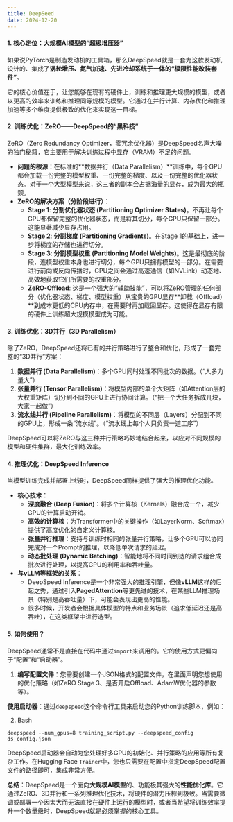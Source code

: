 ```yaml
---
title: DeepSeed
date: 2024-12-20
---
```


#### **1. 核心定位：大规模AI模型的“超级增压器”**
如果说PyTorch是制造发动机的工具箱，那么DeepSpeed就是一套为这款发动机设计的、集成了**涡轮增压、氮气加速、先进冷却系统于一体的“极限性能改装套件”**。

它的核心价值在于，让您能够在现有的硬件上，训练和推理更大规模的模型，或者以更高的效率来训练和推理同等规模的模型。它通过在并行计算、内存优化和推理加速等多个维度提供极致的优化来实现这一目标。

#### **2. 训练优化：ZeRO——DeepSpeed的“黑科技”**
ZeRO（Zero Redundancy Optimizer，零冗余优化器）是DeepSpeed名声大噪的独门秘籍，它主要用于解决训练过程中显存（VRAM）不足的问题。

+ **问题的根源**：在标准的**数据并行（Data Parallelism）**训练中，每个GPU都会加载一份完整的模型权重、一份完整的梯度、以及一份完整的优化器状态。对于一个大型模型来说，这三者的副本会占据海量的显存，成为最大的瓶颈。
+ **ZeRO的解决方案（分阶段进行）**：
    - **Stage 1**: **分割优化器状态 (Partitioning Optimizer States)**。不再让每个GPU都保留完整的优化器状态，而是将其切分，每个GPU只保留一部分。这能显著减少显存占用。
    - **Stage 2**: **分割梯度 (Partitioning Gradients)**。在Stage 1的基础上，进一步将梯度的存储也进行切分。
    - **Stage 3**: **分割模型权重 (Partitioning Model Weights)**。这是最彻底的阶段，连模型权重本身也进行切分，每个GPU只拥有模型的一部分。在需要进行前向或反向传播时，GPU之间会通过高速通信（如NVLink）动态地、高效地获取它们所需要的权重部分。
    - **ZeRO-Offload**: 这是一个强大的“辅助技能”，可以将ZeRO管理的任何部分（优化器状态、梯度、模型权重）从宝贵的GPU显存**卸载（Offload）**到成本更低的CPU内存中，在需要时再加载回显存。这使得在显存有限的硬件上训练超大规模模型成为可能。

#### **3. 训练优化：3D并行（3D Parallelism）**
除了ZeRO，DeepSpeed还将已有的并行策略进行了整合和优化，形成了一套完整的“3D并行”方案：

1. **数据并行 (Data Parallelism)**：多个GPU同时处理不同批次的数据。（“人多力量大”）
2. **张量并行 (Tensor Parallelism)**：将模型内部的单个大矩阵（如Attention层的大权重矩阵）切分到不同的GPU上进行协同计算。（“把一个大任务拆成几块，大家一起做”）
3. **流水线并行 (Pipeline Parallelism)**：将模型的不同层（Layers）分配到不同的GPU上，形成一条“流水线”。（“流水线上每个人只负责一道工序”）

DeepSpeed可以将ZeRO与这三种并行策略巧妙地结合起来，以应对不同规模的模型和硬件集群，最大化训练效率。

#### **4. 推理优化：DeepSpeed Inference**
当模型训练完成并部署上线时，DeepSpeed同样提供了强大的推理优化功能。

+ **核心技术**：
    - **深度融合 (Deep Fusion)**：将多个计算核（Kernels）融合成一个，减少GPU的计算启动开销。
    - **高效的计算核**：为Transformer中的关键操作（如LayerNorm、Softmax）提供了高度优化的自定义计算核。
    - **张量并行推理**：支持与训练时相同的张量并行策略，让多个GPU可以协同完成对一个Prompt的推理，以降低单次请求的延迟。
    - **动态批处理 (Dynamic Batching)**：智能地将不同时间到达的请求组合成批次进行处理，以提高GPU的利用率和吞吐量。
+ **与vLLM等框架的关系**：
    - DeepSpeed Inference是一个非常强大的推理引擎，但像**vLLM**这样的后起之秀，通过引入**PagedAttention**等更先进的技术，在某些LLM推理场景（特别是高吞吐量）下，可能会表现出更高的性能。
    - 很多时候，开发者会根据具体模型的特点和业务场景（追求低延迟还是高吞吐），在这类框架中进行选型。

#### **5. 如何使用？**
DeepSpeed通常不是直接在代码中通过`import`来调用的。它的使用方式更偏向于“配置”和“启动器”。

1. **编写配置文件**：您需要创建一个JSON格式的配置文件，在里面声明您想使用的优化策略（如ZeRO Stage 3、是否开启Offload、AdamW优化器的参数等）。

**使用启动器**：通过`deepspeed`这个命令行工具来启动您的Python训练脚本，例如：

2. Bash

```plain
deepspeed --num_gpus=8 training_script.py --deepspeed_config ds_config.json
```

DeepSpeed启动器会自动为您处理好多GPU的初始化、并行策略的应用等所有复杂工作。在Hugging Face `Trainer`中，您也只需要在配置中指定DeepSpeed配置文件的路径即可，集成非常方便。

**总结**：DeepSpeed是一个面向**大规模AI模型**的、功能极其强大的**性能优化库**。它通过ZeRO、3D并行和一系列推理优化技术，将硬件的潜力压榨到极致。当需要微调或部署一个因太大而无法直接在硬件上运行的模型时，或者当希望将训练效率提升一个数量级时，DeepSpeed就是必须掌握的核心工具。

